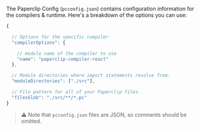 The Paperclip Config (`pcconfig.json`) contains configuration information for the compilers & runtime. Here's a breakdown of the options you can use:

```javascript
{

  // Options for the specific compiler
  "compilerOptions": {

    // module name of the compiler to use
    "name": "paperclip-compiler-react"
  },

  // Module directories where import statements resolve from.
  "moduleDirectories": ["./src"],

  // File pattern for all of your Paperclip files.
  "filesGlob": "./src/**/*.pc"
}
```

> ⚠️ Note that `pcconfig.json` files are JSON, so comments should be omitted.